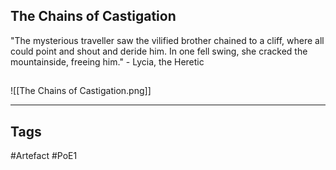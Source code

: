 ## The Chains of Castigation
"The mysterious traveller saw the vilified brother chained to a cliff, where all could point and shout and deride him. In one fell swing, she cracked the mountainside, freeing him." - Lycia, the Heretic
##
![[The Chains of Castigation.png]]

---
## Tags
#Artefact
#PoE1